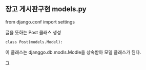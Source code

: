 ## 장고 게시판구현  models.py 
from django.conf import settings

글을 뜻하는 Post 클래스 생성

    class Post(models.Model):
이 클래스는 djanggo.db.modls.Modle을 상속받아
모델 클래스가 된다.

그

<!--stackedit_data:
eyJoaXN0b3J5IjpbMTAwNzgyNjEzNV19
-->
